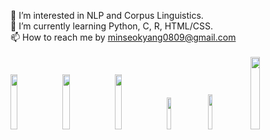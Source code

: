 🚀 I’m interested in NLP and Corpus Linguistics.
<br/>🌱 I’m currently learning Python, C, R, HTML/CSS.
<br/>📫 How to reach me by minseokyang0809@gmail.com 
<br/><br/>
<a href="https://odanttoi.tistory.com/"><img src="https://img.shields.io/badge/Tech Blog-000000?style=for-the-badge&logo=Tistory&logoColor=white" width=15%></a>&nbsp;
<a href="https://minseok0809.github.io/"><img src="https://img.shields.io/badge/Tech Blog-181717?style=for-the-badge&logo=Github&logoColor=white" width=15%></a>&nbsp;
<a href="https://blog.naver.com/cyc04276/"><img src="https://img.shields.io/badge/Book Blog-03C75A?style=for-the-badge&logo=Naver&logoColor=white" width=15%></a>&nbsp;
<a href="https://rpubs.com/minseok0809/"><img src="https://img.shields.io/badge/RPubs-276DC3?style=for-the-badge&logo=R&logoColor=white" width=11.4%></a>&nbsp;
<a href="https://wandb.ai/minseok0809"><img src="https://img.shields.io/badge/WandB-000000?style=for-the-badge&logo=weightsandbiases&logoColor=#FFBE00" width=12%></a>&nbsp;
<a href="https://huggingface.co/minseok0809"><img src="https://img.shields.io/badge/%F0%9F%A4%97%20Hugging%20Face-Spaces" width=17.25%></a>




